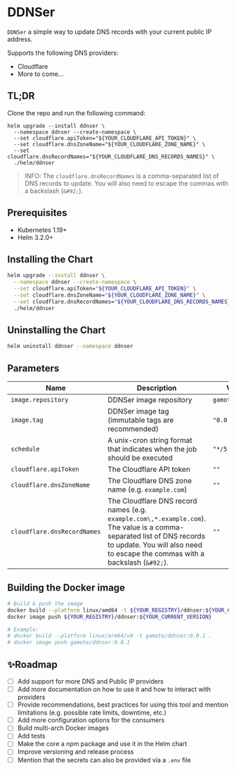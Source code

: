 # DDNSer

`DDNSer` a simple way to update DNS records with your current public IP address.

Supports the following DNS providers:
- Cloudflare
- More to come...

## TL;DR

Clone the repo and run the following command:

```console
helm upgrade --install ddnser \
  --namespace ddnser --create-namespace \
  --set cloudflare.apiToken="${YOUR_CLOUDFLARE_API_TOKEN}" \
  --set cloudflare.dnsZoneName="${YOUR_CLOUDFLARE_ZONE_NAME}" \
  --set cloudflare.dnsRecordNames="${YOUR_CLOUDFLARE_DNS_RECORDS_NAMES}" \
  ./helm/ddnser
```

> INFO: The `cloudflare.dnsRecordNames` is a comma-separated list of DNS records to update. You will also need to escape the commas with a backslash (`&#92;`).

## Prerequisites

- Kubernetes 1.19+
- Helm 3.2.0+

## Installing the Chart

```bash
helm upgrade --install ddnser \
  --namespace ddnser --create-namespace \
  --set cloudflare.apiToken="${YOUR_CLOUDFLARE_API_TOKEN}" \
  --set cloudflare.dnsZoneName="${YOUR_CLOUDFLARE_ZONE_NAME}" \
  --set cloudflare.dnsRecordNames="${YOUR_CLOUDFLARE_DNS_RECORDS_NAMES}" \
  ./helm/ddnser
```

## Uninstalling the Chart

```bash
helm uninstall ddnser --namespace ddnser
```

## Parameters

| Name                        | Description                                                                                                                                                                                            | Value           |
|-----------------------------|--------------------------------------------------------------------------------------------------------------------------------------------------------------------------------------------------------|-----------------|
| `image.repository`          | DDNSer image repository                                                                                                                                                                                | `gamote/ddnser`  |
| `image.tag`                 | DDNSer image tag (immutable tags are recommended)                                                                                                                                                      | `"0.0.2"`       |
| `schedule`                  | A unix-cron string format that indicates when the job should be executed                                                                                                                               | `"*/5 * * * *"` |
| `cloudflare.apiToken`       | The Cloudflare API token                                                                                                                                                                               | `""`            |
| `cloudflare.dnsZoneName`    | The Cloudflare DNS zone name (e.g. `example.com`)                                                                                                                                                      | `""`            |
| `cloudflare.dnsRecordNames` | The Cloudflare DNS record names (e.g. `example.com\,*.example.com`). The value is a comma-separated list of DNS records to update. You will also need to escape the commas with a backslash (`&#92;`). | `""`            |

## Building the Docker image

```bash
# Build & push the image
docker build --platform linux/amd64 -t ${YOUR_REGISTRY}/ddnser:${YOUR_CURRENT_VERSION} .
docker image push ${YOUR_REGISTRY}/ddnser:${YOUR_CURRENT_VERSION}

# Example:
# docker build --platform linux/arm64/v8 -t gamote/ddnser:0.0.1 .
# docker image push gamote/ddnser:0.0.1
```

## ✨Roadmap

- [ ] Add support for more DNS and Public IP providers
- [ ] Add more documentation on how to use it and how to interact with providers
- [ ] Provide recommendations, best practices for using this tool and mention limitations (e.g. possible rate limits, downtime, etc.)
- [ ] Add more configuration options for the consumers
- [ ] Build multi-arch Docker images
- [ ] Add tests
- [ ] Make the core a npm package and use it in the Helm chart
- [ ] Improve versioning and release process
- [ ] Mention that the secrets can also be provided via a `.env` file
